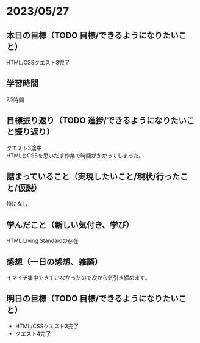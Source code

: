 # 2023/05/27
## 本日の目標（TODO 目標/できるようになりたいこと）
HTML/CSSクエスト3完了
## 学習時間
7.5時間
## 目標振り返り（TODO 進捗/できるようになりたいこと振り返り）
クエスト3途中  
HTMLとCSSを思いだす作業で時間がかかってしまった｡
## 詰まっていること（実現したいこと/現状/行ったこと/仮説）
特になし
## 学んだこと（新しい気付き、学び）
HTML Living Standardの存在
## 感想（一日の感想、雑談）
イマイチ集中できていなかったので次から気引き締めます｡
## 明日の目標（TODO 目標/できるようになりたいこと）
- HTML/CSSクエスト3完了
- クエスト4完了
